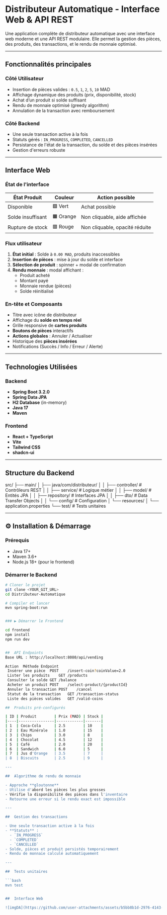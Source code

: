 #  Distributeur Automatique - Interface Web & API REST

Une application complète de distributeur automatique avec une interface web moderne et une API REST modulaire. Elle permet la gestion des pièces, des produits, des transactions, et le rendu de monnaie optimisé.

---

##  Fonctionnalités principales

###  Côté Utilisateur
- Insertion de pièces valides : `0.5`, `1`, `2`, `5`, `10` MAD
- Affichage dynamique des produits (prix, disponibilité, stock)
- Achat d’un produit si solde suffisant
- Rendu de monnaie optimisé (greedy algorithm)
- Annulation de la transaction avec remboursement

### Côté Backend
- Une seule transaction active à la fois
- Statuts gérés : `IN_PROGRESS`, `COMPLETED`, `CANCELLED`
- Persistance de l'état de la transaction, du solde et des pièces insérées
- Gestion d'erreurs robuste

---

##  Interface Web

###  État de l'interface

| État Produit         | Couleur | Action possible                  |
|----------------------|--------|----------------------------------|
| Disponible           | 🟩 Vert  | Achat possible                   |
| Solde insuffisant    | 🟧 Orange | Non cliquable, aide affichée     |
| Rupture de stock     | 🟥 Rouge  | Non cliquable, opacité réduite   |

###  Flux utilisateur
1. **État initial** : Solde à `0.00 MAD`, produits inaccessibles
2. **Insertion de pièces** : mise à jour du solde et interface
3. **Sélection de produit** : spinner + modal de confirmation
4. **Rendu monnaie** : modal affichant :
   - Produit acheté
   - Montant payé
   - Monnaie rendue (pièces)
   - Solde réinitialisé

###  En-tête et Composants
- Titre avec icône de distributeur
- Affichage du **solde en temps réel**
- Grille responsive de **cartes produits**
- **Boutons de pièces** interactifs
- **Actions globales** : Annuler / Actualiser
- Historique des **pièces insérées**
- Notifications (Succès / Info / Erreur / Alerte)

---

##  Technologies Utilisées

###  Backend
- **Spring Boot 3.2.0**
- **Spring Data JPA**
- **H2 Database** (in-memory)
- **Java 17**
- **Maven**

###  Frontend
- **React + TypeScript**
- **Vite**
- **Tailwind CSS**
- **shadcn-ui**

---

##  Structure du Backend

src/
├── main/
│ ├── java/com/distributeur/
│ │ ├── controller/ # Contrôleurs REST
│ │ ├── service/ # Logique métier
│ │ ├── model/ # Entités JPA
│ │ ├── repository/ # Interfaces JPA
│ │ ├── dto/ # Data Transfer Objects
│ │ └── config/ # Configuration
│ └── resources/
│ └── application.properties
└── test/ # Tests unitaires


---

## ⚙ Installation & Démarrage

###  Prérequis
- Java 17+
- Maven 3.6+
- Node.js 18+ (pour le frontend)

###  Démarrer le Backend

```bash
# Cloner le projet
git clone <YOUR_GIT_URL>
cd Distributeur-Automatique

# Compiler et lancer
mvn spring-boot:run


### ▶ Démarrer le Frontend

cd frontend
npm install
npm run dev


##  API Endpoints
Base URL : http://localhost:8080/api/vending

Action	Méthode	Endpoint
 Insérer une pièce	POST	/insert-coin?coinValue=2.0
 Lister les produits	GET	/products
 Consulter le solde	GET	/balance
 Acheter un produit	POST	/select-product/{productId}
 Annuler la transaction	POST	/cancel
 Statut de la transaction	GET	/transaction-status
 Liste des pièces valides	GET	/valid-coins

##  Produits pré-configurés

| ID | Produit        | Prix (MAD) | Stock |
|----|----------------|------------|-------|
| 1  | Coca-Cola      | 2.5        | 10    |
| 2  | Eau Minérale   | 1.0        | 15    |
| 3  | Chips          | 3.0        | 8     |
| 4  | Chocolat       | 4.5        | 12    |
| 5  | Café           | 2.0        | 20    |
| 6  | Sandwich       | 6.0        | 5     |
| 7  | Jus d'Orange   | 3.5        | 7     |
| 8  | Biscuits       | 2.5        | 9     |

---

##  Algorithme de rendu de monnaie

- Approche **gloutonne**
- Utilise d'abord les pièces les plus grosses
- Vérifie la disponibilité des pièces dans l'inventaire
- Retourne une erreur si le rendu exact est impossible

---

##  Gestion des transactions

- Une seule transaction active à la fois
- **Statuts** :
  - `IN_PROGRESS`
  - `COMPLETED`
  - `CANCELLED`
- Solde, pièces et produit persistés temporairement
- Rendu de monnaie calculé automatiquement

---

##  Tests unitaires

```bash
mvn test


##  Interface Web

![imgDA](https://github.com/user-attachments/assets/b5bb8b1d-2976-4143-8f36-26097c17f2a7)




